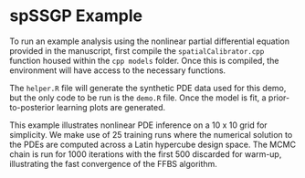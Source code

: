 # spSSGP Example
To run an example analysis using the nonlinear partial differential equation provided in the manuscript, first compile the ```spatialCalibrator.cpp``` function housed within the ```cpp models``` folder. Once this is compiled, the environment will have access to the necessary functions.

The ```helper.R``` file will generate the synthetic PDE data used for this demo, but the only code to be run is the ```demo.R``` file. Once the model is fit, a prior-to-posterior learning plots are generated.

This example illustrates nonlinear PDE inference on a 10 x 10 grid for simplicity. We make use of 25 training runs where the numerical solution to the PDEs are computed across a Latin hypercube design space. The MCMC chain is run for 1000 iterations with the first 500 discarded for warm-up, illustrating the fast convergence of the FFBS algorithm.
